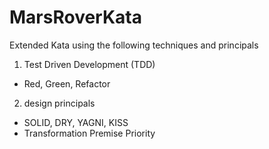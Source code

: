 # MarsRoverKata

Extended Kata using the following techniques and principals

1. Test Driven Development (TDD)
  - Red, Green, Refactor
    
2. design principals
  - SOLID, DRY, YAGNI, KISS
  - Transformation Premise Priority

